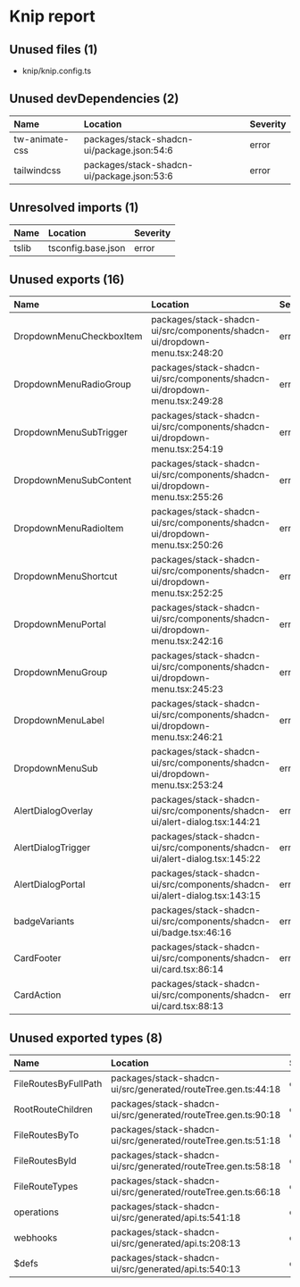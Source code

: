 # Knip report

## Unused files (1)

* knip/knip.config.ts

## Unused devDependencies (2)

| Name           | Location                                   | Severity |
| :------------- | :----------------------------------------- | :------- |
| tw-animate-css | packages/stack-shadcn-ui/package.json:54:6 | error    |
| tailwindcss    | packages/stack-shadcn-ui/package.json:53:6 | error    |

## Unresolved imports (1)

| Name  | Location           | Severity |
| :---- | :----------------- | :------- |
| tslib | tsconfig.base.json | error    |

## Unused exports (16)

| Name                     | Location                                                                   | Severity |
| :----------------------- | :------------------------------------------------------------------------- | :------- |
| DropdownMenuCheckboxItem | packages/stack-shadcn-ui/src/components/shadcn-ui/dropdown-menu.tsx:248:20 | error    |
| DropdownMenuRadioGroup   | packages/stack-shadcn-ui/src/components/shadcn-ui/dropdown-menu.tsx:249:28 | error    |
| DropdownMenuSubTrigger   | packages/stack-shadcn-ui/src/components/shadcn-ui/dropdown-menu.tsx:254:19 | error    |
| DropdownMenuSubContent   | packages/stack-shadcn-ui/src/components/shadcn-ui/dropdown-menu.tsx:255:26 | error    |
| DropdownMenuRadioItem    | packages/stack-shadcn-ui/src/components/shadcn-ui/dropdown-menu.tsx:250:26 | error    |
| DropdownMenuShortcut     | packages/stack-shadcn-ui/src/components/shadcn-ui/dropdown-menu.tsx:252:25 | error    |
| DropdownMenuPortal       | packages/stack-shadcn-ui/src/components/shadcn-ui/dropdown-menu.tsx:242:16 | error    |
| DropdownMenuGroup        | packages/stack-shadcn-ui/src/components/shadcn-ui/dropdown-menu.tsx:245:23 | error    |
| DropdownMenuLabel        | packages/stack-shadcn-ui/src/components/shadcn-ui/dropdown-menu.tsx:246:21 | error    |
| DropdownMenuSub          | packages/stack-shadcn-ui/src/components/shadcn-ui/dropdown-menu.tsx:253:24 | error    |
| AlertDialogOverlay       | packages/stack-shadcn-ui/src/components/shadcn-ui/alert-dialog.tsx:144:21  | error    |
| AlertDialogTrigger       | packages/stack-shadcn-ui/src/components/shadcn-ui/alert-dialog.tsx:145:22  | error    |
| AlertDialogPortal        | packages/stack-shadcn-ui/src/components/shadcn-ui/alert-dialog.tsx:143:15  | error    |
| badgeVariants            | packages/stack-shadcn-ui/src/components/shadcn-ui/badge.tsx:46:16          | error    |
| CardFooter               | packages/stack-shadcn-ui/src/components/shadcn-ui/card.tsx:86:14           | error    |
| CardAction               | packages/stack-shadcn-ui/src/components/shadcn-ui/card.tsx:88:13           | error    |

## Unused exported types (8)

| Name                 | Location                                                      | Severity |
| :------------------- | :------------------------------------------------------------ | :------- |
| FileRoutesByFullPath | packages/stack-shadcn-ui/src/generated/routeTree.gen.ts:44:18 | error    |
| RootRouteChildren    | packages/stack-shadcn-ui/src/generated/routeTree.gen.ts:90:18 | error    |
| FileRoutesByTo       | packages/stack-shadcn-ui/src/generated/routeTree.gen.ts:51:18 | error    |
| FileRoutesById       | packages/stack-shadcn-ui/src/generated/routeTree.gen.ts:58:18 | error    |
| FileRouteTypes       | packages/stack-shadcn-ui/src/generated/routeTree.gen.ts:66:18 | error    |
| operations           | packages/stack-shadcn-ui/src/generated/api.ts:541:18          | error    |
| webhooks             | packages/stack-shadcn-ui/src/generated/api.ts:208:13          | error    |
| $defs                | packages/stack-shadcn-ui/src/generated/api.ts:540:13          | error    |

